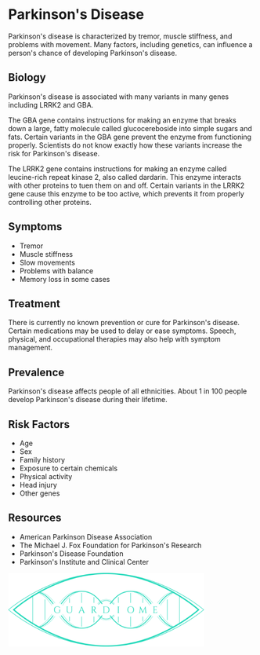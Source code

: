 # Parkinson's Disease

Parkinson's disease is characterized by tremor, muscle stiffness, and problems with movement. Many factors, including genetics, can influence a person's chance of developing Parkinson's disease.

## Biology

Parkinson's disease is associated with many variants in many genes including LRRK2 and GBA.

The GBA gene contains instructions for making an enzyme that breaks down a large, fatty molecule called glucocereboside into simple sugars and fats. Certain variants in the GBA gene prevent the enzyme from functioning properly. Scientists do not know exactly how these variants increase the risk for Parkinson's disease.

The LRRK2 gene contains instructions for making an enzyme called leucine-rich repeat kinase 2, also called dardarin. This enzyme interacts with other proteins to tuen them on and off. Certain variants in the LRRK2 gene cause this enzyme to be too active, which prevents it from properly controlling other proteins.

## Symptoms

 * Tremor
 * Muscle stiffness
 * Slow movements
 * Problems with balance
 * Memory loss in some cases

## Treatment

There is currently no known prevention or cure for Parkinson's disease. Certain medications may be used to delay or ease symptoms. Speech, physical, and occupational therapies may also help with symptom management.

## Prevalence

Parkinson's disease affects people of all ethnicities. About 1 in 100 people develop Parkinson's disease during their lifetime.

## Risk Factors

 * Age
 * Sex
 * Family history
 * Exposure to certain chemicals
 * Physical activity
 * Head injury
 * Other genes

## Resources

 * American Parkinson Disease Association
 * The Michael J. Fox Foundation for Parkinson's Research
 * Parkinson's Disease Foundation
 * Parkinson's Institute and Clinical Center

<div>
    <img src="./media/guardiome-logo.png" align="center" width=400 height=150>
</div>